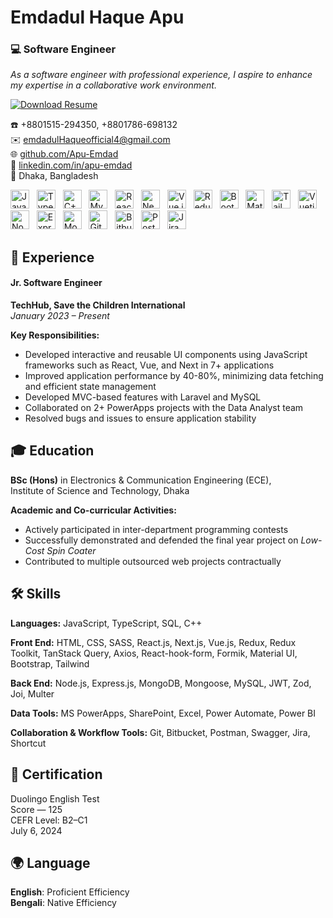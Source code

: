 # Emdadul Haque Apu  
### 💻 Software Engineer  

_As a software engineer with professional experience, I aspire to enhance my expertise in a collaborative work environment._

<p align="left">
  <a href="https://drive.google.com/file/d/1ozOXFeEGIAol9Z9tmojNy3cLYiHgBkO9/view?usp=drive_link" target="_blank">
    <img src="https://img.shields.io/badge/View%20Résumé-007ACC?style=for-the-badge&logo=googledrive&logoColor=white" alt="Download Resume"/>
  </a>
</p>

☎️ +8801515-294350, +8801786-698132  
✉️ emdadulHaqueofficial4@gmail.com  
🌐 [github.com/Apu-Emdad](https://github.com/Apu-Emdad)  
🔗 [linkedin.com/in/apu-emdad](https://www.linkedin.com/in/apu-emdad/)  
📌 Dhaka, Bangladesh



<img src="https://cdn.jsdelivr.net/gh/devicons/devicon/icons/javascript/javascript-original.svg" width="30" title="JavaScript"/> &nbsp;
<img src="https://cdn.jsdelivr.net/gh/devicons/devicon/icons/typescript/typescript-original.svg" width="30" title="TypeScript"/> &nbsp;
<img src="https://cdn.jsdelivr.net/gh/devicons/devicon/icons/cplusplus/cplusplus-original.svg" width="30" title="C++"/> &nbsp;
<img src="https://cdn.jsdelivr.net/gh/devicons/devicon/icons/mysql/mysql-original.svg" width="30" title="MySQL"/> &nbsp;
<img src="https://cdn.jsdelivr.net/gh/devicons/devicon/icons/react/react-original.svg" width="30" title="React"/> &nbsp;
<img src="https://cdn.jsdelivr.net/gh/devicons/devicon/icons/nextjs/nextjs-original.svg" width="30" title="Next.js"/> &nbsp;
<img src="https://cdn.jsdelivr.net/gh/devicons/devicon/icons/vuejs/vuejs-original.svg" width="30" title="Vue.js"/> &nbsp;
<img src="https://cdn.jsdelivr.net/gh/devicons/devicon/icons/redux/redux-original.svg" width="30" title="Redux"/> &nbsp;
<img src="https://cdn.jsdelivr.net/gh/devicons/devicon/icons/bootstrap/bootstrap-original.svg" width="30" title="Bootstrap"/> &nbsp;
<img src="https://cdn.jsdelivr.net/gh/devicons/devicon/icons/materialui/materialui-original.svg" width="30" title="Material UI"/> &nbsp;
<img src="https://tailwindcss.com/_next/static/media/tailwindcss-mark.d52e9897.svg" width="30" title="Tailwind CSS"/> &nbsp;
<img src="https://cdn.vuetifyjs.com/docs/images/brand-kit/v-logo-circle.svg" width="30" title="Vuetify"/> &nbsp;
<img src="https://cdn.jsdelivr.net/gh/devicons/devicon/icons/nodejs/nodejs-original.svg" width="30" title="Node.js"/> &nbsp;
<img src="https://cdn.jsdelivr.net/gh/devicons/devicon/icons/express/express-original.svg" width="30" title="Express.js"/> &nbsp;
<img src="https://cdn.jsdelivr.net/gh/devicons/devicon/icons/mongodb/mongodb-original.svg" width="30" title="MongoDB"/> &nbsp;
<img src="https://cdn.jsdelivr.net/gh/devicons/devicon/icons/git/git-original.svg" width="30" title="Git"/> &nbsp;
<img src="https://cdn.jsdelivr.net/gh/devicons/devicon/icons/bitbucket/bitbucket-original.svg" width="30" title="Bitbucket"/> &nbsp;
<img src="https://cdn.jsdelivr.net/gh/devicons/devicon/icons/postman/postman-original.svg" width="30" title="Postman"/> &nbsp;
<img src="https://cdn.jsdelivr.net/gh/devicons/devicon/icons/jira/jira-original.svg" width="30" title="Jira"/>





## 💼 Experience


#### **Jr. Software Engineer**  
**TechHub, Save the Children International**  
*January 2023 – Present*

**Key Responsibilities:**  
- Developed interactive and reusable UI components using JavaScript frameworks such as React, Vue, and Next in 7+ applications  
- Improved application performance by 40-80%, minimizing data fetching and efficient state management  
- Developed MVC-based features with Laravel and MySQL  
- Collaborated on 2+ PowerApps projects with the Data Analyst team  
- Resolved bugs and issues to ensure application stability


## 🎓 Education

**BSc (Hons)** in Electronics & Communication Engineering (ECE),  
Institute of Science and Technology, Dhaka

**Academic and Co-curricular Activities:**  
- Actively participated in inter-department programming contests  
- Successfully demonstrated and defended the final year project on *Low-Cost Spin Coater*  
- Contributed to multiple outsourced web projects contractually

## 🛠️ Skills


**Languages:** JavaScript, TypeScript, SQL, C++

**Front End:** HTML, CSS, SASS, React.js, Next.js, Vue.js, Redux, Redux Toolkit, TanStack Query, Axios, React-hook-form, Formik, Material UI, Bootstrap, Tailwind

**Back End:** Node.js, Express.js, MongoDB, Mongoose, MySQL, JWT, Zod, Joi, Multer

**Data Tools:** MS PowerApps, SharePoint, Excel, Power Automate, Power BI

**Collaboration & Workflow Tools:** Git, Bitbucket, Postman, Swagger, Jira, Shortcut


## 🏅 Certification  
Duolingo English Test  
Score — 125  
CEFR Level: B2–C1  
July 6, 2024  

## 🌍 Language  
 **English**: Proficient Efficiency  
 **Bengali**: Native Efficiency












<!---
Apu-Emdad/Apu-Emdad is a ✨ special ✨ repository because its `README.md` (this file) appears on your GitHub profile.
You can click the Preview link to take a look at your changes.
--->
